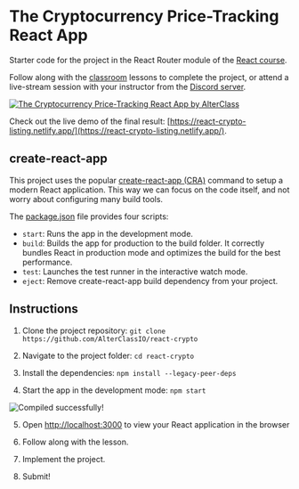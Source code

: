 # The Cryptocurrency Price-Tracking React App

Starter code for the project in the React Router module of the
[React course](https://www.alterclass.io/courses/react).

Follow along with the [classroom](https://classroom.alterclass.io) lessons to
complete the project, or attend a live-stream session with your instructor from
the
[Discord server](https://discord.com/channels/742753758450155662/748890194136137838).

[![The Cryptocurrency Price-Tracking React App by AlterClass](https://alterclass.s3.eu-west-3.amazonaws.com/react-crypto.png)](https://react-crypto-listing.netlify.app/)

Check out the live demo of the final result:
[https://react-crypto-listing.netlify.app/](https://react-crypto-listing.netlify.app/).

## create-react-app

This project uses the popular
[create-react-app (CRA)](https://create-react-app.dev/) command to setup a
modern React application. This way we can focus on the code itself, and not
worry about configuring many build tools.

The
[package.json](https://github.com/AlterClassIO/react-crypto/blob/master/package.json)
file provides four scripts:

- `start`: Runs the app in the development mode.
- `build`: Builds the app for production to the build folder. It correctly
  bundles React in production mode and optimizes the build for the best
  performance.
- `test`: Launches the test runner in the interactive watch mode.
- `eject`: Remove create-react-app build dependency from your project.

## Instructions

1. Clone the project repository:
   `git clone https://github.com/AlterClassIO/react-crypto`

2. Navigate to the project folder: `cd react-crypto`

3. Install the dependencies: `npm install --legacy-peer-deps`

4. Start the app in the development mode: `npm start`

![Compiled successfully!](https://alterclass.s3.eu-west-3.amazonaws.com/react-crypto-compiled.png)

5. Open [http://localhost:3000](http://localhost:3000) to view your React
   application in the browser

6. Follow along with the lesson.

7. Implement the project.

8. Submit!
